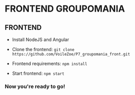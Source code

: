# FRONTEND GROUPOMANIA

## FRONTEND

- Install NodeJS and Angular

- Clone the frontend: `git clone https://github.com/VoileZoe/P7_groupomania_front.git`

- Frontend requirements: `npm install`

- Start frontend: `npm start`

### Now you're ready to go!
